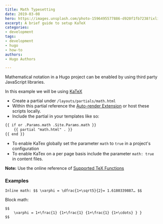 ```yaml
---
title: Math Typesetting
date: 2019-03-08
hero: https://images.unsplash.com/photo-1596495577886-d920f1fb7238?ixlib=rb-1.2.1&ixid=MnwxMjA3fDB8MHxwaG90by1wYWdlfHx8fGVufDB8fHx8&auto=format&fit=crop&w=2948&q=80
excerpt: A brief guide to setup KaTeX
categories:
- development
tags:
- development
- hugo
- how-to
authors:
- Hugo Authors

---
```

Mathematical notation in a Hugo project can be enabled by using third party JavaScript libraries.
<!--more-->

In this example we will be using [KaTeX](https://katex.org/)

- Create a partial under `/layouts/partials/math.html`
- Within this partial reference the [Auto-render Extension](https://katex.org/docs/autorender.html) or host these scripts locally.
- Include the partial in your templates like so:

```html
{{ if or .Params.math .Site.Params.math }}
    {{ partial "math.html" . }}
{{ end }}
```
- To enable KaTex globally set the parameter `math` to `true` in a project's configuration
- To enable KaTex on a per page basis include the parameter `math: true` in content files.

**Note:** Use the online reference of [Supported TeX Functions](https://katex.org/docs/supported.html)

### Examples

```text
Inline math: $$ \varphi = \dfrac{1+\sqrt5}{2}= 1.6180339887… $$
```

Block math:

```text
$$
    \varphi = 1+\frac{1} {1+\frac{1} {1+\frac{1} {1+\cdots} } }
$$
```
